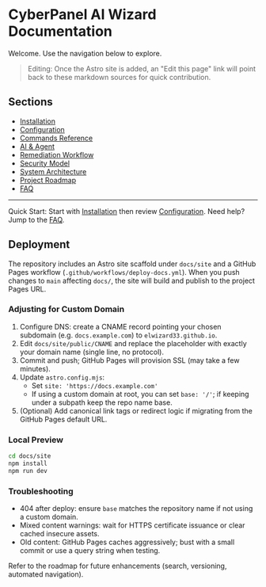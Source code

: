 # CyberPanel AI Wizard Documentation

Welcome. Use the navigation below to explore.

> Editing: Once the Astro site is added, an "Edit this page" link will point back to these markdown sources for quick contribution.

## Sections
- [Installation](installation.md)
- [Configuration](configuration.md)
- [Commands Reference](commands.md)
- [AI & Agent](ai_and_agent.md)
- [Remediation Workflow](remediation.md)
- [Security Model](security.md)
- [System Architecture](architecture.md)
- [Project Roadmap](roadmap.md)
- [FAQ](faq.md)

---

Quick Start: Start with [Installation](installation.md) then review [Configuration](configuration.md). Need help? Jump to the [FAQ](faq.md).

## Deployment

The repository includes an Astro site scaffold under `docs/site` and a GitHub Pages workflow (`.github/workflows/deploy-docs.yml`). When you push changes to `main` affecting `docs/`, the site will build and publish to the project Pages URL.

### Adjusting for Custom Domain

1. Configure DNS: create a CNAME record pointing your chosen subdomain (e.g. `docs.example.com`) to `elwizard33.github.io`.
2. Edit `docs/site/public/CNAME` and replace the placeholder with exactly your domain name (single line, no protocol).
3. Commit and push; GitHub Pages will provision SSL (may take a few minutes).
4. Update `astro.config.mjs`:
	- Set `site: 'https://docs.example.com'`
	- If using a custom domain at root, you can set `base: '/'`; if keeping under a subpath keep the repo name base.
5. (Optional) Add canonical link tags or redirect logic if migrating from the GitHub Pages default URL.

### Local Preview

```bash
cd docs/site
npm install
npm run dev
```

### Troubleshooting

- 404 after deploy: ensure `base` matches the repository name if not using a custom domain.
- Mixed content warnings: wait for HTTPS certificate issuance or clear cached insecure assets.
- Old content: GitHub Pages caches aggressively; bust with a small commit or use a query string when testing.

Refer to the roadmap for future enhancements (search, versioning, automated navigation). 
